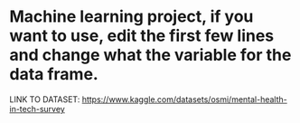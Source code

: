# Machine learning project, if you want to use, edit the first few lines and change what the variable for the data frame.


LINK TO DATASET: https://www.kaggle.com/datasets/osmi/mental-health-in-tech-survey
